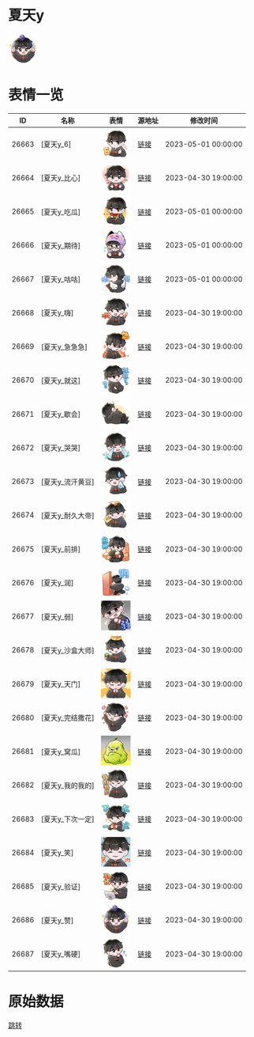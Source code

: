 # 夏天y

<img src="./cover.png" height="60" alt="cover" />

# 表情一览

|ID|名称|表情|源地址|修改时间|
|----|----|----|----|----|
|26663|[夏天y_6]|<img src="./pic/026663_%5B夏天y_6%5D.png" height="60" alt="6"/>|[链接](https://i0.hdslb.com/bfs/garb/1d09c281b2ff5618e773fd336918b83e709a6e0c.png)|2023-05-01 00:00:00|
|26664|[夏天y_比心]|<img src="./pic/026664_%5B夏天y_比心%5D.png" height="60" alt="比心"/>|[链接](https://i0.hdslb.com/bfs/garb/5347d5586ed61b02f351f93bb410a2b90456a0d5.png)|2023-04-30 19:00:00|
|26665|[夏天y_吃瓜]|<img src="./pic/026665_%5B夏天y_吃瓜%5D.png" height="60" alt="吃瓜"/>|[链接](https://i0.hdslb.com/bfs/garb/1b23640eedac7c54c0db090916a213508bc36b4a.png)|2023-05-01 00:00:00|
|26666|[夏天y_期待]|<img src="./pic/026666_%5B夏天y_期待%5D.png" height="60" alt="期待"/>|[链接](https://i0.hdslb.com/bfs/garb/cf917ff73355ca93d0110cd4ad65e415b6e0969b.png)|2023-05-01 00:00:00|
|26667|[夏天y_咕咕]|<img src="./pic/026667_%5B夏天y_咕咕%5D.png" height="60" alt="咕咕"/>|[链接](https://i0.hdslb.com/bfs/garb/8a6dd025c659aca3428bdbaac992323bc136b9c5.png)|2023-05-01 00:00:00|
|26668|[夏天y_嗨]|<img src="./pic/026668_%5B夏天y_嗨%5D.png" height="60" alt="嗨"/>|[链接](https://i0.hdslb.com/bfs/garb/f2c190c74078b8712f8e4ccdfed59743fb96ce30.png)|2023-04-30 19:00:00|
|26669|[夏天y_急急急]|<img src="./pic/026669_%5B夏天y_急急急%5D.png" height="60" alt="急急急"/>|[链接](https://i0.hdslb.com/bfs/garb/96bbe06aecd155a9538b0f66013b3961f4cd0a75.png)|2023-04-30 19:00:00|
|26670|[夏天y_就这]|<img src="./pic/026670_%5B夏天y_就这%5D.png" height="60" alt="就这"/>|[链接](https://i0.hdslb.com/bfs/garb/fc8a94927188522cd9f99ef9346733f8bc6ce0d9.png)|2023-04-30 19:00:00|
|26671|[夏天y_歇会]|<img src="./pic/026671_%5B夏天y_歇会%5D.png" height="60" alt="歇会"/>|[链接](https://i0.hdslb.com/bfs/garb/12e057e3f781d60af7c20a3b6b6f8171c42d320c.png)|2023-04-30 19:00:00|
|26672|[夏天y_哭哭]|<img src="./pic/026672_%5B夏天y_哭哭%5D.png" height="60" alt="哭哭"/>|[链接](https://i0.hdslb.com/bfs/garb/7e1a96a5ed5b5e1f4375d4615dddfcf9b06a8698.png)|2023-04-30 19:00:00|
|26673|[夏天y_流汗黄豆]|<img src="./pic/026673_%5B夏天y_流汗黄豆%5D.png" height="60" alt="流汗黄豆"/>|[链接](https://i0.hdslb.com/bfs/garb/0030658d841ec951bfca442f2a13c16838d6d777.png)|2023-04-30 19:00:00|
|26674|[夏天y_耐久大帝]|<img src="./pic/026674_%5B夏天y_耐久大帝%5D.png" height="60" alt="耐久大帝"/>|[链接](https://i0.hdslb.com/bfs/garb/983cb4610f77e92a47e606fc0ed1147d10aa3d01.png)|2023-04-30 19:00:00|
|26675|[夏天y_前排]|<img src="./pic/026675_%5B夏天y_前排%5D.png" height="60" alt="前排"/>|[链接](https://i0.hdslb.com/bfs/garb/122412dce2ff8c8113467ae287f68b9d62ab5684.png)|2023-04-30 19:00:00|
|26676|[夏天y_润]|<img src="./pic/026676_%5B夏天y_润%5D.png" height="60" alt="润"/>|[链接](https://i0.hdslb.com/bfs/garb/f4448571fbbf99c05b9ce184801a0c697df2666b.png)|2023-04-30 19:00:00|
|26677|[夏天y_弱]|<img src="./pic/026677_%5B夏天y_弱%5D.png" height="60" alt="弱"/>|[链接](https://i0.hdslb.com/bfs/garb/c5625e25db3e1f6a492339a6edc21df994ee91d9.png)|2023-04-30 19:00:00|
|26678|[夏天y_沙盒大师]|<img src="./pic/026678_%5B夏天y_沙盒大师%5D.png" height="60" alt="沙盒大师"/>|[链接](https://i0.hdslb.com/bfs/garb/dd46f62e9379c9bc250dc9f18d2eee866906c0a4.png)|2023-04-30 19:00:00|
|26679|[夏天y_天门]|<img src="./pic/026679_%5B夏天y_天门%5D.png" height="60" alt="天门"/>|[链接](https://i0.hdslb.com/bfs/garb/d784da1f7a210786264042674ebf7c8568f4c61b.png)|2023-04-30 19:00:00|
|26680|[夏天y_完结撒花]|<img src="./pic/026680_%5B夏天y_完结撒花%5D.png" height="60" alt="完结撒花"/>|[链接](https://i0.hdslb.com/bfs/garb/0b49c4bdc738c2d07c37c8f7ce33cb3257528e6d.png)|2023-04-30 19:00:00|
|26681|[夏天y_窝瓜]|<img src="./pic/026681_%5B夏天y_窝瓜%5D.png" height="60" alt="窝瓜"/>|[链接](https://i0.hdslb.com/bfs/garb/76693439e819269928d178d72860b4087eaa07b1.png)|2023-04-30 19:00:00|
|26682|[夏天y_我的我的]|<img src="./pic/026682_%5B夏天y_我的我的%5D.png" height="60" alt="我的我的"/>|[链接](https://i0.hdslb.com/bfs/garb/72c44375b4c441f2588c0c45741a21246cf7d3b6.png)|2023-04-30 19:00:00|
|26683|[夏天y_下次一定]|<img src="./pic/026683_%5B夏天y_下次一定%5D.png" height="60" alt="下次一定"/>|[链接](https://i0.hdslb.com/bfs/garb/9a0db08873604025c67b782c7adf433caf10f42c.png)|2023-04-30 19:00:00|
|26684|[夏天y_笑]|<img src="./pic/026684_%5B夏天y_笑%5D.png" height="60" alt="笑"/>|[链接](https://i0.hdslb.com/bfs/garb/16dbe45aec531f9cc5d9f223c9b840f4aaaa4f0c.png)|2023-04-30 19:00:00|
|26685|[夏天y_验证]|<img src="./pic/026685_%5B夏天y_验证%5D.png" height="60" alt="验证"/>|[链接](https://i0.hdslb.com/bfs/garb/a67c66b882997d257c483ab63cc3a050d85ecf32.png)|2023-04-30 19:00:00|
|26686|[夏天y_赞]|<img src="./pic/026686_%5B夏天y_赞%5D.png" height="60" alt="赞"/>|[链接](https://i0.hdslb.com/bfs/garb/56460862830597191c06b24e930a052cad448146.png)|2023-04-30 19:00:00|
|26687|[夏天y_嘴硬]|<img src="./pic/026687_%5B夏天y_嘴硬%5D.png" height="60" alt="嘴硬"/>|[链接](https://i0.hdslb.com/bfs/garb/23f8877d196bf490318374aa6d9f845678725a44.png)|2023-04-30 19:00:00|

# 原始数据

[跳转](./raw.json)

